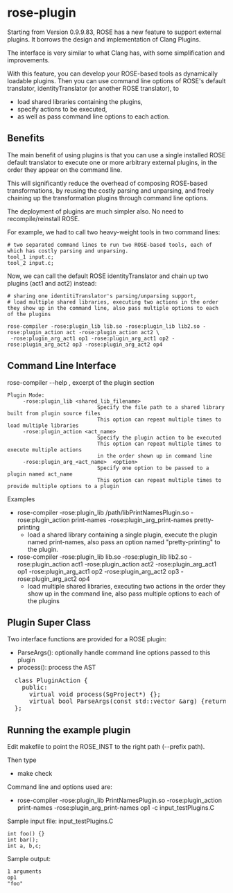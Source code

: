 # rose-plugin

Starting from Version 0.9.9.83, ROSE has a new feature to support external plugins. It borrows the design and implementation of Clang Plugins.

The interface is very similar to what Clang has, with some simplification and improvements.

With this feature, you can develop your ROSE-based tools as dynamically loadable plugins. Then you can use command line options of ROSE's default translator, identityTranslator (or another ROSE translator), to
* load shared libraries containing the plugins,
* specify actions to be executed,
* as well as pass command line options to each action.

## Benefits

The main benefit of using plugins is that you can use a single installed ROSE default translator to execute one or more arbitrary external plugins, in the order they appear on the command line.

This will significantly reduce the overhead of composing ROSE-based transformations, by reusing the costly parsing and unparsing, and freely chaining up the transformation plugins through command line options.

The deployment of plugins are much simpler also. No need to recompile/reinstall ROSE.

For example, we had to call two heavy-weight tools in two command lines:
```
# two separated command lines to run two ROSE-based tools, each of which has costly parsing and unparsing. 
tool_1 input.c;
tool_2 input.c;
```

Now, we can call the default ROSE identityTranslator and chain up two plugins (act1 and act2) instead:
```
# sharing one identitiTranslator's parsing/unparsing support,
# load multiple shared libraries, executing two actions in the order they show up in the command line, also pass multiple options to each of the plugins

rose-compiler -rose:plugin_lib lib.so -rose:plugin_lib lib2.so -rose:plugin_action act -rose:plugin_action act2 \
 -rose:plugin_arg_act1 op1 -rose:plugin_arg_act1 op2 -rose:plugin_arg_act2 op3 -rose:plugin_arg_act2 op4 
```

## Command Line Interface
rose-compiler --help , excerpt of the plugin section 
```
Plugin Mode:
     -rose:plugin_lib <shared_lib_filename>
                             Specify the file path to a shared library built from plugin source files 
                             This option can repeat multiple times to load multiple libraries 
     -rose:plugin_action <act_name>
                             Specify the plugin action to be executed
                             This option can repeat multiple times to execute multiple actions 
                             in the order shown up in command line 
     -rose:plugin_arg_<act_name>  <option>
                             Specify one option to be passed to a plugin named act_name
                             This option can repeat multiple times to provide multiple options to a plugin 

```

Examples
* rose-compiler -rose:plugin_lib /path/libPrintNamesPlugin.so -rose:plugin_action print-names -rose:plugin_arg_print-names pretty-printing
  * load a shared library containing a single plugin, execute the plugin named print-names, also pass an option named "pretty-printing" to the plugin. 
* rose-compiler -rose:plugin_lib lib.so -rose:plugin_lib lib2.so -rose:plugin_action act1 -rose:plugin_action act2 -rose:plugin_arg_act1 op1 -rose:plugin_arg_act1 op2 -rose:plugin_arg_act2 op3 -rose:plugin_arg_act2 op4
  * load multiple shared libraries, executing two actions in the order they show up in the command line, also pass multiple options to each of the plugins

## Plugin Super Class
Two interface functions are provided for a ROSE plugin:
* ParseArgs(): optionally handle command line options passed to this plugin
* process(): process the AST 
<pre>
  class PluginAction {
    public:
      virtual void process(SgProject*) {};
      virtual bool ParseArgs(const std::vector<std::string> &arg) {return true; };
  };
</pre>

## Running the example plugin

Edit makefile to point the ROSE_INST to the right path (--prefix path).

Then type
* make check

Command line and options used are: 
* rose-compiler -rose:plugin_lib PrintNamesPlugin.so -rose:plugin_action print-names -rose:plugin_arg_print-names op1 -c input_testPlugins.C 

Sample input file: input_testPlugins.C 
```
int foo() {}
int bar(); 
int a, b,c;
```

Sample output: 
```
1 arguments
op1
"foo"
```


